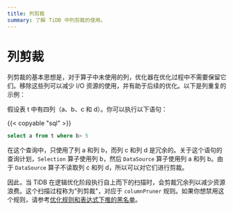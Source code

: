 ```yaml
---
title: 列剪裁
summary: 了解 TiDB 中列剪裁的使用。
---
```


# 列剪裁

列剪裁的基本思想是，对于算子中未使用的列，优化器在优化过程中不需要保留它们。移除这些列可以减少 I/O 资源的使用，并有助于后续的优化。以下是列重复的示例：

假设表 t 中有四列（a、b、c 和 d）。你可以执行以下语句：

{{< copyable "sql" >}}

```sql
select a from t where b> 5
```

在这个查询中，只使用了列 a 和列 b，而列 c 和列 d 是冗余的。关于这个语句的查询计划，`Selection` 算子使用列 b，然后 `DataSource` 算子使用列 a 和列 b。由于 `DataSource` 算子不读取列 c 和列 d，所以可以对它们进行剪裁。

因此，当 TiDB 在逻辑优化阶段执行自上而下的扫描时，会剪裁冗余列以减少资源浪费。这个扫描过程称为"列剪裁"，对应于 `columnPruner` 规则。如果你想禁用这个规则，请参考[优化规则和表达式下推的黑名单](/blocklist-control-plan.md)。
